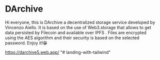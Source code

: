 # DArchive

Hi everyone, this is DArchive a decentralized storage service developed by Vincenzo Aiello. It is based on the use of Web3.storage that allows to get data persisted by Filecoin and available over  IPFS . Files are encrypted using the AES algorithm and their security is based on the selected password.
Enjoy it!😁

https://darchive5.web.app/
"# landing-with-tailwind" 
